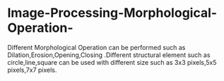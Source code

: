 # Image-Processing-Morphological-Operation-
Different Morphological Operation can be performed such as Dilation,Erosion,Opening,Closing .Different structural element such as circle,line,square can be used with different size such as 3x3 pixels,5x5 pixels,7x7 pixels.                            
